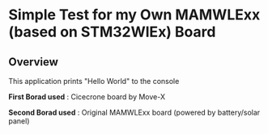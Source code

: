 # Simple Test for my Own MAMWLExx (based on STM32WlEx) Board

## Overview

This application prints "Hello World" to the console

**First Borad used** :  Cicecrone board by Move-X

**Second Borad used** : Original MAMWLExx board (powered by battery/solar panel)